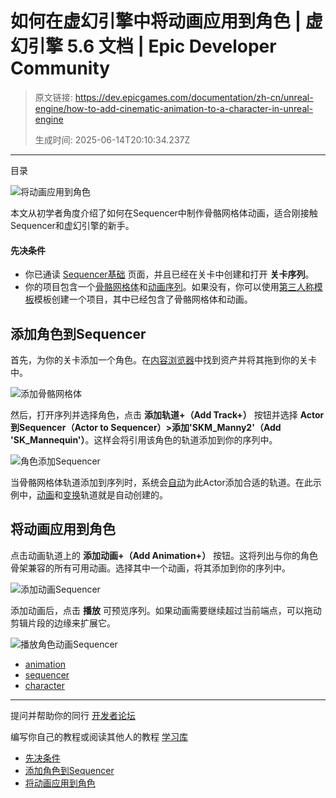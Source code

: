 # 如何在虚幻引擎中将动画应用到角色 | 虚幻引擎 5.6 文档 | Epic Developer Community

> 原文链接: https://dev.epicgames.com/documentation/zh-cn/unreal-engine/how-to-add-cinematic-animation-to-a-character-in-unreal-engine
> 
> 生成时间: 2025-06-14T20:10:34.237Z

---

目录

![将动画应用到角色](https://dev.epicgames.com/community/api/documentation/image/a1d000fd-9c0e-4699-a416-0a960dc6d9f9?resizing_type=fill&width=1920&height=335)

本文从初学者角度介绍了如何在Sequencer中制作骨骼网格体动画，适合刚接触Sequencer和虚幻引擎的新手。

#### 先决条件

-   你已通读 [Sequencer基础](/documentation/zh-cn/unreal-engine/how-to-make-movies-in-unreal-engine) 页面，并且已经在关卡中创建和打开 **关卡序列**。
-   你的项目包含一个[骨骼网格体](/documentation/zh-cn/unreal-engine/skeletal-mesh-assets-in-unreal-engine)和[动画序列](/documentation/zh-cn/unreal-engine/animation-sequences-in-unreal-engine)。如果没有，你可以使用[第三人称模板](/documentation/zh-cn/unreal-engine/third-person-template-in-unreal-engine)模板创建一个项目，其中已经包含了骨骼网格体和动画。

## 添加角色到Sequencer

首先，为你的关卡添加一个角色。在[内容浏览器](/documentation/zh-cn/unreal-engine/content-browser-in-unreal-engine)中找到资产并将其拖到你的关卡中。

![添加骨骼网格体](https://d1iv7db44yhgxn.cloudfront.net/documentation/images/9453da4b-6b7f-4b68-85a7-48a244b64477/addchar1.png)

然后，打开序列并选择角色，点击 **添加轨道+（Add Track+）** 按钮并选择 **Actor到Sequencer（Actor to Sequencer）>添加'SKM\_Manny2'（Add 'SK\_Mannequin'）**。这样会将引用该角色的轨道添加到你的序列中。

![角色添加Sequencer](https://d1iv7db44yhgxn.cloudfront.net/documentation/images/9151ad86-5f1c-4af8-9647-8fe79d0e17db/addchar2.png)

当骨骼网格体轨道添加到序列时，系统会[自动](/documentation/zh-cn/unreal-engine/cinematic-actor-tracks-in-unreal-engine#automatictrackcreation)为此Actor添加合适的轨道。在此示例中，[动画](/documentation/zh-cn/unreal-engine/cinematic-animation-track-in-unreal-engine)和[变换](/documentation/zh-cn/unreal-engine/cinematic-transform-and-property-tracks-in-unreal-engine)轨道就是自动创建的。

## 将动画应用到角色

点击动画轨道上的 **添加动画+（Add Animation+）** 按钮。这将列出与你的角色骨架兼容的所有可用动画。选择其中一个动画，将其添加到你的序列中。

![添加动画Sequencer](https://d1iv7db44yhgxn.cloudfront.net/documentation/images/66689feb-c2bb-47f9-bdcc-40328aed02f3/addanim.png)

添加动画后，点击 **播放** 可预览序列。如果动画需要继续超过当前端点，可以拖动剪辑片段的边缘来扩展它。

![播放角色动画Sequencer](https://d1iv7db44yhgxn.cloudfront.net/documentation/images/9cd495fa-f159-4e57-8b91-b999a7a1879e/play.gif)

-   [animation](https://dev.epicgames.com/community/search?query=animation)
-   [sequencer](https://dev.epicgames.com/community/search?query=sequencer)
-   [character](https://dev.epicgames.com/community/search?query=character)

* * *

提问并帮助你的同行 [开发者论坛](https://forums.unrealengine.com/categories?tag=unreal-engine)

编写你自己的教程或阅读其他人的教程 [学习库](https://dev.epicgames.com/community/unreal-engine/learning)

-   [先决条件](/documentation/zh-cn/unreal-engine/how-to-add-cinematic-animation-to-a-character-in-unreal-engine#%E5%85%88%E5%86%B3%E6%9D%A1%E4%BB%B6)
-   [添加角色到Sequencer](/documentation/zh-cn/unreal-engine/how-to-add-cinematic-animation-to-a-character-in-unreal-engine#%E6%B7%BB%E5%8A%A0%E8%A7%92%E8%89%B2%E5%88%B0sequencer)
-   [将动画应用到角色](/documentation/zh-cn/unreal-engine/how-to-add-cinematic-animation-to-a-character-in-unreal-engine#%E5%B0%86%E5%8A%A8%E7%94%BB%E5%BA%94%E7%94%A8%E5%88%B0%E8%A7%92%E8%89%B2)